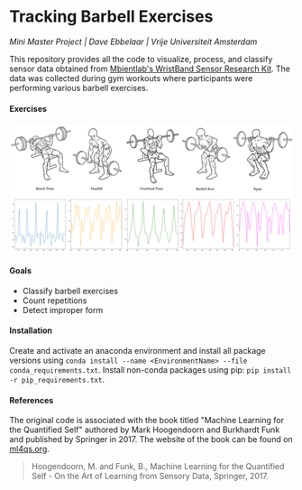 # Tracking Barbell Exercises
*Mini Master Project | Dave Ebbelaar | Vrije Universiteit Amsterdam*

This repository provides all the code to visualize, process, and classify sensor data obtained from [Mbientlab's WristBand Sensor Research Kit](https://mbientlab.com/). The data was collected during gym workouts where participants were performing various barbell exercises.

#### Exercises
![Barbell exercise examples](PythonCode/images/barbell_exercises.png)
![Barbell exercise graphs](PythonCode/images/graphs.png)

#### Goals
* Classify barbell exercises
* Count repetitions
* Detect improper form 

#### Installation
Create and activate an anaconda environment and install all package versions using `conda install --name <EnvironmentName> --file conda_requirements.txt`. Install non-conda packages using pip: `pip install -r pip_requirements.txt`.

#### References
The original code is associated with the book titled "Machine Learning for the Quantified Self"
authored by Mark Hoogendoorn and Burkhardt Funk and published by Springer in 2017. The website of the book can be found on [ml4qs.org](ml4qs.org).



> Hoogendoorn, M. and Funk, B., Machine Learning for the Quantified Self - On the Art of Learning from Sensory Data, Springer, 2017.

